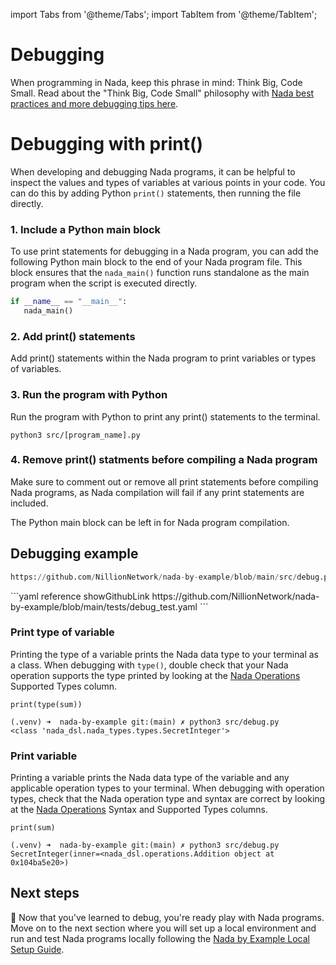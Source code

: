 import Tabs from '@theme/Tabs';
import TabItem from '@theme/TabItem';

# Debugging

When programming in Nada, keep this phrase in mind: Think Big, Code Small. Read about the "Think Big, Code Small" philosophy with [Nada best practices and more debugging tips here](/nada-debugging).

# Debugging with print()

When developing and debugging Nada programs, it can be helpful to inspect the values and types of variables at various points in your code. You can do this by adding Python `print()` statements, then running the file directly.


### 1. Include a Python main block

To use print statements for debugging in a Nada program, you can add the following Python main block to the end of your Nada program file. This block ensures that the `nada_main()` function runs standalone as the main program when the script is executed directly.

```python
if __name__ == "__main__":
   nada_main()
```

### 2. Add print() statements

Add print() statements within the Nada program to print variables or types of variables.

### 3. Run the program with Python

Run the program with Python to print any print() statements to the terminal. 

```
python3 src/[program_name].py
```

### 4. Remove print() statments before compiling a Nada program

Make sure to comment out or remove all print statements before compiling Nada programs, as Nada compilation will fail if any print statements are included.

The Python main block can be left in for Nada program compilation. 

## Debugging example

<Tabs>

<TabItem value="program" label="Nada program" default>

```python reference showGithubLink
https://github.com/NillionNetwork/nada-by-example/blob/main/src/debug.py
```
</TabItem>

<TabItem value="test" label="Test file">
```yaml reference showGithubLink
https://github.com/NillionNetwork/nada-by-example/blob/main/tests/debug_test.yaml
```
</TabItem>
</Tabs>

### Print type of variable

Printing the type of a variable prints the Nada data type to your terminal as a class. When debugging with `type()`, double check that your Nada operation supports the type printed by looking at the [Nada Operations](/nada-by-example/nada-operations) Supported Types column.

```
print(type(sum))
```

```
(.venv) ➜  nada-by-example git:(main) ✗ python3 src/debug.py
<class 'nada_dsl.nada_types.types.SecretInteger'>
```

### Print variable

Printing a variable prints the Nada data type of the variable and any applicable operation types to your terminal. When debugging with operation types, check that the Nada operation type and syntax are correct by looking at the [Nada Operations](/nada-by-example/nada-operations) Syntax and Supported Types columns.


```
print(sum)
```

```
(.venv) ➜  nada-by-example git:(main) ✗ python3 src/debug.py
SecretInteger(inner=<nada_dsl.operations.Addition object at 0x104ba5e20>)
```

## Next steps

🐛 Now that you've learned to debug, you're ready play with Nada programs. Move on to the next section where you will set up a local environment and run and test Nada programs locally following the [Nada by Example Local Setup Guide](/nada-by-example-quickstart).